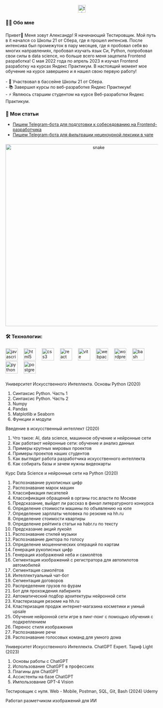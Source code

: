 <!---
AlekcanderWin/AlekcanderWin is a ✨ special ✨ repository because its `README.md` (this file) appears on your GitHub profile.
You can click the Preview link to take a look at your changes.
--->
<br clear="both">


###

<div align="center">
  <a href="https://t.me/alekcander_win" target="_blank">
    <img src="https://img.shields.io/static/v1?message=Telegram&logo=telegram&label=&color=2CA5E0&logoColor=white&labelColor=&style=for-the-badge" height="25" alt="telegram logo"  />
  </a>
</div>


###

<h3 align="left">👩‍💻  Обо мне</h3>

###

<p align="left">Привет👋 Меня зовут Александр! Я начинающий Тестировщик. Мой путь в it начался со Школы 21 от Сбера, где я прошел интенсив. После интенсива был промежуток в пару месяцев, где я пробовал себя во многих направлениях, пробовал изучать язык Си, Python, попробовал свои силы в data science, но больше всего меня зацепила Frontend разработка! С мая 2022 года по апрель 2023 я изучал Frontend разработку на курсах Яндекс Практикум. В настоящий момент мое обучение на курсе завершено и я нашел свою первую работу!<br><br>- 🔭 Участвовал в бассейне Школы 21 от Сбера.<br>- 📚 Завершил курсы по веб-разработке Яндекс Практикум!<br>- ⚡ Являюсь старшим студентом на курсе Веб-разработки Яндекс Практикум.</p>

###
<h3 align="left">📕 Мои статьи</h3>

- [Пишем Telegram-бота для подготовки к собеседованию на Frontend-разработчика](https://proglib.io/p/pishem-telegram-bota-dlya-podgotovki-k-sobesedovaniyu-na-frontend-razrabotchika-2024-05-29)
- [Пишем Telegram-бота для фильтрации нецензурной лексики в чате](https://proglib.io/p/pishem-telegram-bota-dlya-filtracii-necenzurnoy-leksiki-v-chate-2024-07-15)

###

<p align="center">
 <img width="600" src="assets/github-snake.svg" alt="snake"/>
</p>

###

<h3 align="left">🛠 Технологии:</h3>

###

<div align="left">
  <img src="https://cdn.jsdelivr.net/gh/devicons/devicon/icons/javascript/javascript-original.svg" height="40" alt="javascript logo"  />
  <img width="12" />
  <img src="https://cdn.jsdelivr.net/gh/devicons/devicon/icons/html5/html5-original.svg" height="40" alt="html5 logo"  />
  <img width="12" />
  <img src="https://cdn.jsdelivr.net/gh/devicons/devicon/icons/css3/css3-original.svg" height="40" alt="css3 logo"  />
  <img width="12" />
  <img src="https://cdn.jsdelivr.net/gh/devicons/devicon/icons/react/react-original.svg" height="40" alt="react logo"  />
  <img width="12" />
  <img src="https://skillicons.dev/icons?i=vite" height="40" alt="vite logo"  />
  <img width="12" />
  <img src="https://cdn.simpleicons.org/webpack/8DD6F9" height="40" alt="webpack logo"  />
  <img width="12" />
  <img src="https://skillicons.dev/icons?i=wordpress" height="40" alt="wordpress logo"  />
  <img width="12" />
  <img src="https://cdn.simpleicons.org/gnubash/4EAA25" height="40" alt="bash logo"  />
  <img width="12" />
  <img src="https://skillicons.dev/icons?i=py" height="40" alt="python logo"  />
  <img width="12" />
  <img src="https://skillicons.dev/icons?i=postgres" height="40" alt="postgresql logo"  />
</div>

###

Университет Искусственного Интеллекта. Основы Python (2020)
1. Синтаксис Python. Часть 1
2. Синтаксис Python. Часть 2
3. Numpy
4. Pandas
5. Matplotlib и Seaborn
6. Функции и модули

Введение в искусственный интеллект (2020)
1. Что такое: AI, data science, машинное обучение и нейронные сети
2. Как работают нейронные сети: обучение и анализ данных
3. Примеры крупных мировых проектов
4. Примеры проектов наших студентов
5. Как выглядит работа разработчика искусственного интеллекта
6. Как собирать базы и зачем нужны видеокарты

Курс Data Science и нейронные сети на Python (2020)
1. Распознавание рукописных цифр
2. Распознавание марок машин
3. Классификация писателей
4. Классификация обращений в органы гос.власти по Москве
5. Предсказание, выйдет ли рассказ в финал литературного конкурса
6. Определение стоимости машины по объявлению на юле
7. Определение зарплаты человека по резюме на hh.ru
8. Определение стоимости квартиры
9. Определение рейтинга статьи на habr.ru по тексту
10. Предсказание акций лукойл
11. Распознавание стилей музыки
12. Распознавание диктора по голосу
13. Определение мошеннических операций по картам
14. Генерация рукописных цифр
15. Генерация изображений неба и самолётов
16. Сегментация изображений с регистратора для автопилотов автомобилей
17. Сегментация самолётов
18. Интеллектуальный чат-бот
19. Сегментация договоров
20. Распределение грузов по фурам
21. Бот для прохождения лабиринта
22. Автоматический подбор архитектуры нейронной сети
23. Кластеризация резюме на hh.ru
24. Кластеризация продаж интернет-магазина косметики и умный upsale
25. Обучение нейронной сети игре в пинг-понг с помощью обучения с подкреплением
26. Перенос стиля изображения
27. Распознавание речи
28. Распознавание голосовых команд для умного дома

Университет Искусственного Интеллекта. ChatGPT Expert. Тариф Light (2023)
1. Основы работы с ChatGPT
2. Использование ChatGPT в профессиях
3. Плагины для ChatGPT
4. Ассистенты на базе ChatGPT
5. Импользование GPT-4 Vision

Тестировщик с нуля. Web - Mobile, Postman, SQL, Git, Bash (2024) Udemy

Работал разметчиком изображений для ИИ





